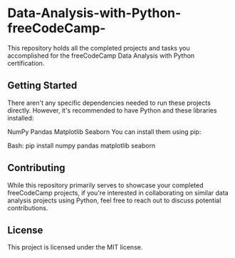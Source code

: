 # Data-Analysis-with-Python-freeCodeCamp-
This repository holds all the completed projects and tasks you accomplished for the freeCodeCamp Data Analysis with Python certification.

## Getting Started

There aren't any specific dependencies needed to run these projects directly. However, it's recommended to have Python and these libraries installed:

NumPy
Pandas
Matplotlib
Seaborn
You can install them using pip:

Bash:
pip install numpy pandas matplotlib seaborn


## Contributing

While this repository primarily serves to showcase your completed freeCodeCamp projects, if you're interested in collaborating on similar data analysis projects using Python, feel free to reach out to discuss potential contributions.

## License

This project is licensed under the MIT license.
